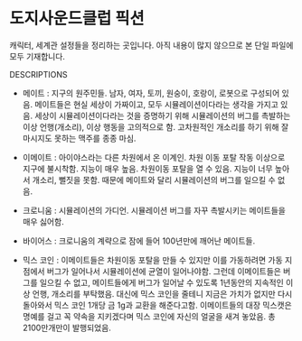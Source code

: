 # 도지사운드클럽 픽션
캐릭터, 세계관 설정들을 정리하는 곳입니다.
아직 내용이 많지 않으므로 본 단일 파일에 모두 기재합니다.

DESCRIPTIONS
- 메이트 
: 지구의 원주민들. 남자, 여자, 토끼, 원숭이, 호랑이, 로봇으로 구성되어 있음. 
메이트들은 현실 세상이 가짜이고, 모두 시뮬레이션이다라는 생각을 가지고 있음. 
세상이 시뮬레이션이다라는 것을 증명하기 위해 시뮬레이션의 버그를 촉발하는 이상 언행(개소리), 이상 행동을 고의적으로 함. 
고차원적인 개소리를 하기 위해 잘 마시지도 못하는 맥주를 종종 마심.


- 이메이트
: 아이야스라는 다른 차원에서 온 이계인. 
차원 이동 포탈 작동 이상으로 지구에 불시착함. 
지능이 매우 높음. 
차원이동 포탈을 열 수 있음.
지능이 너무 높아서 개소리, 뻘짓을 못함. 때문에 메이트와 달리 시뮬레이션의 버그를 일으킬 수 없음.


- 크로니움
: 시뮬레이션의 가디언.
시뮬레이션 버그를 자꾸 촉발시키는 메이트들을 매우 싫어함.


- 바이어스
: 크로니움의 계략으로 잠에 들어 100년만에 깨어난 메이트들.

- 믹스 코인
: 이메이트들은 차원이동 포탈을 만들 수 있지만 이를 가동하려면 가동 지점에서 버그가 일어나서 시뮬레이션에 균열이 일어나야함. 그런데 이메이트들은 버그를 일으킬 수 없고, 메이트들에게 버그가 일어날 수 있도록 1년동안의 지속적인 이상 언행, 개소리를 부탁했음. 대신에 믹스 코인을 줄테니 지금은 가치가 없지만 다시 돌아와서 믹스 코인 1개당 금 1g과 교환을 해준다고함. 이메이트들의 대장 믹스캣은 명예를 걸고 꼭 약속을 지키겠다며 믹스 코인에 자신의 얼굴을 새겨 놓았음. 총 2100만개만이 발행되었음. 
